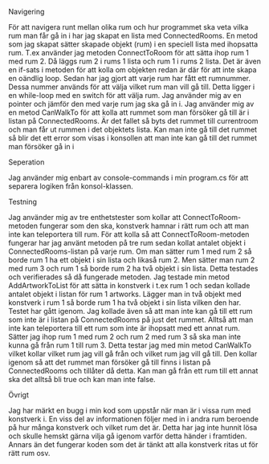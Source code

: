 Navigering

För att navigera runt mellan olika rum och hur programmet ska veta vilka rum man får gå in i har jag skapat en lista med ConnectedRooms. En metod som jag skapat sätter skapade objekt (rum) i en speciell lista med ihopsatta rum. T.ex använder jag metoden ConnectToRoom för att sätta ihop rum 1 med rum 2. Då läggs rum 2 i rums 1 lista och rum 1 i rums 2 lista. Det är även en if-sats i metoden för att kolla om objekten redan är där för att inte skapa en oändlig loop. Sedan har jag gjort att varje rum har fått ett rumnummer. Dessa nummer används för att välja vilket rum man vill gå till. Detta ligger i en while-loop med en switch för att välja rum. Jag använder mig av en pointer och jämför den med varje rum jag ska gå in i. Jag använder mig av en metod CanWalkTo för att kolla att rummet som man försöker gå till är i listan på ConnectedRooms. Är det fallet så byts det rummet till currentroom och man får ut rummen i det objektets lista. Kan man inte gå till det rummet så blir det ett error som visas i konsollen att man inte kan gå till det rummet man försöker gå in i


Seperation

Jag använder mig enbart av console-commands i min program.cs för att separera logiken från konsol-klassen. 


Testning

Jag använder mig av tre enthetstester som kollar att ConnectToRoom-metoden fungerar som den ska, konstverk hamnar i rätt rum och att man inte kan teleportera till rum.
För att kolla så att ConnectToRoom-metoden fungerar har jag använt metoden på tre rum sedan kollat antalet objekt i ConnectedRooms-listan på varje rum. Om man sätter rum 1 med rum 2 så borde rum 1 ha ett objekt i sin lista och likaså rum 2. Men sätter man rum 2 med rum 3 och rum 1 så borde rum 2 ha två objekt i sin lista. Detta testades och verifierades så då fungerade metoden.
Jag testade min metod AddArtworkToList för att sätta in konstverk i t.ex rum 1 och sedan kollade antalet objekt i listan för rum 1 artworks. Lägger man in två objekt med konstverk i rum 1 så borde rum 1 ha två objekt i sin lista vilken den har. Testet har gått igenom.
Jag kollade även så att man inte kan gå till ett rum som inte är i listan på ConnectedRooms på just det rummet. Alltså att man inte kan teleportera till ett rum som inte är ihopsatt med ett annat rum. Sätter jag ihop rum 1 med rum 2 och rum 2 med rum 3 så ska man inte kunna gå från rum 1 till rum 3. Detta testar jag med min metod CanWalkTo vilket kollar vilket rum jag vill gå från och vilket rum jag vill gå till. Den kollar igenom så att det rummet man försöker gå till finns i listan på ConnectedRooms och tillåter då detta. Kan man gå från ett rum till ett annat ska det alltså bli true och kan man inte false. 

Övrigt

Jag har märkt en bugg i min kod som uppstår när man är i vissa rum med konstverk i. En viss del av informationen följer med in i andra rum beroende på hur många konstverk och vilket rum det är. Detta har jag inte hunnit lösa och skulle hemskt gärna vilja gå igenom varför detta händer i framtiden. Annars än det fungerar koden som det är tänkt att alla konstverk ritas ut för rätt rum osv.
